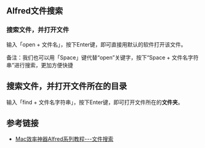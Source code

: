 

## Alfred文件搜索



### 搜索文件，并打开文件


输入「open + 文件名」，按下Enter键，即可直接用默认的软件打开该文件。

备注：我们也可以用「Space」键代替“open”关键字，按下“Space + 文件名字符串”进行搜索，更加方便快捷

## 搜索文件，并打开文件所在的目录

输入「find + 文件名字符串」，按下Enter键，即可打开文件所在的**文件夹**。


## 参考链接

- [Mac效率神器Alfred系列教程---文件搜索](https://www.jianshu.com/p/2ce1dd633f4f)
